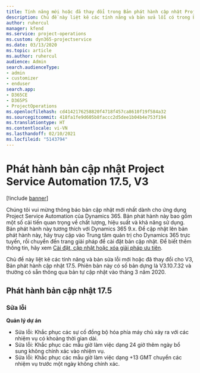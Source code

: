 ```yaml
---
title: Tính năng mới hoặc đã thay đổi trong Bản phát hành cập nhật Project Service Automation 17.5, Bản vá, V3
description: Chủ đề này liệt kê các tính năng và bản sửa lỗi có trong Bản phát hành cập nhật Project Service Automation 17.5, V3.
author: ruhercul
manager: kfend
ms.service: project-operations
ms.custom: dyn365-projectservice
ms.date: 03/13/2020
ms.topic: article
ms.author: ruhercul
audience: Admin
search.audienceType:
- admin
- customizer
- enduser
search.app:
- D365CE
- D365PS
- ProjectOperations
ms.openlocfilehash: cd4142176258820f4718f457ca8610f19f584a32
ms.sourcegitcommit: 418fa1fe9d605b8faccc2d5dee1b04b4e753f194
ms.translationtype: HT
ms.contentlocale: vi-VN
ms.lasthandoff: 02/10/2021
ms.locfileid: "5143794"
---
```

# <a name="project-service-automation-update-release-175-v3"></a>Phát hành bản cập nhật Project Service Automation 17.5, V3

[!include [banner](../includes/psa-now-project-operations.md)]

Chúng tôi vui mừng thông báo bản cập nhật mới nhất dành cho ứng dụng Project Service Automation của Dynamics 365. Bản phát hành này bao gồm một số cải tiến quan trọng về chất lượng, hiệu suất và khả năng sử dụng.  Bản phát hành này tương thích với Dynamics 365 9.x. Để cập nhật lên bản phát hành này, hãy truy cập vào Trung tâm quản trị cho Dynamics 365 trực tuyến, rồi chuyển đến trang giải pháp để cài đặt bản cập nhật. Để biết thêm thông tin, hãy xem [Cài đặt, cập nhật hoặc xóa giải pháp ưu tiên](https://docs.microsoft.com/power-platform/admin/install-remove-preferred-solution).

Chủ đề này liệt kê các tính năng và bản sửa lỗi mới hoặc đã thay đổi cho V3, Bản phát hành cập nhật 17.5. Phiên bản này có số bản dựng là V3.10.7.32 và thường có sẵn thông qua bản tự cập nhật vào tháng 3 năm 2020.


## <a name="update-release-175"></a>Phát hành bản cập nhật 17.5

### <a name="bug-fixes"></a>Sửa lỗi


**Quản lý dự án**

- Sửa lỗi: Khắc phục các sự cố đồng bộ hóa phía máy chủ xảy ra với các nhiệm vụ có khoảng thời gian dài.
- Sửa lỗi: Khắc phục các mẫu giờ làm việc dạng 24 giờ thêm ngày bổ sung không chính xác vào nhiệm vụ.
- Sửa lỗi: Khắc phục các mẫu giờ làm việc dạng +13 GMT chuyển các nhiệm vụ trước một ngày không chính xác.

